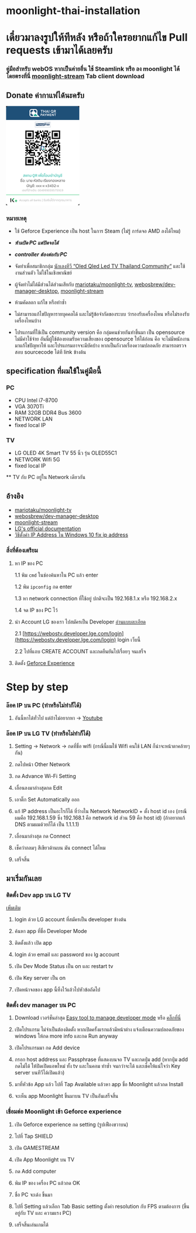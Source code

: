 # moonlight-thai-installation

# เดี๋ยวมาลงรูปให้ทีหลัง หรือถ้าใครอยากแก้ไข Pull requests เข้ามาได้เลยครับ

### คู่มือสำหรับ webOS หากเป็นค่ายอื่น ใช้ Steamlink หรือ ลง moonlight ได้โดยตรงที่นี่ [moonlight-stream](https://moonlight-stream.org/) Tab client download

## Donate ค่ากาแฟได้นะครับ
![Donate](https://github.com/hatsadin09/moonlight-thai-installation/blob/main/images/293365266_1234938590582300_2581968306561943988_n%20(1).jpg)

### หมายเหตุ
 - ใช้ Geforce Experience เป็น host ในการ Steam (ไม่รู้ การ์ดจอ AMD ลงได้ไหม)
 - ***ห้ามปิด PC แต่ปิดจอได้***
 - ***controller ต้องต่อกับ PC***
 
 - จัดทำเพื่อสมาชิกกลุ่ม [นักเลงทีวี “Oled Qled Led TV Thailand Community“](https://www.facebook.com/groups/747168688821081) และใช้งานส่วนตัว ไม่ใช้ในเชิงพาณิชย์
 - ผู้จัดทำไม่ได้มีส่วนได้ส่วนเสียกับ [mariotaku/moonlight-tv](https://github.com/mariotaku/moonlight-tv), [webosbrew/dev-manager-desktop](https://github.com/webosbrew/dev-manager-desktop), [moonlight-stream](https://moonlight-stream.org/)
 - ห้ามคัดลอก แก้ไข หรือทำซ้ำ
 - ไม่สามารถแก้ไขปัญหารายบุคคลได้ และไม่รู้ข้อจำกัดของระบบ ว่ารองรับเครื่องไหน หรือไม่รองรับเครื่องไหนบ้าง
 - โปรแกรมที่ใช้เป็น community version คือ กลุ่มคนช่วยกันทำขึ้นมา เป็น opensource ไม่มีค่าใช้จ่าย อันนี้ผู้ใช้ต้องยอมรับความเสี่ยงของ opensource ให้ได้ก่อน คือ จะไม่มีพนักงานมาแก้ไขปัญหาให้ และโปรแกรมอาจจะมีบัคบ้าง หากเป็นกังวลเรื่องความปลอดภัย สามารถตรวจสอบ sourcecode ได้ที link ข้างต้น


## specification ที่ผมใช้ในคู่มือนี้

### PC
 - CPU Intel i7-8700
 - VGA 3070Ti
 - RAM 32GB DDR4 Bus 3600
 - NETWORK LAN
 - fixed local IP

### TV
 - LG OLED 4K Smart TV 55 นิ้ว รุ่น OLED55C1
 - NETWORK Wifi 5G
 - fixed local IP
 
** TV กับ PC อยู่ใน Network เดียวกัน
 
 
 
## อ้างอิง
 - [mariotaku/moonlight-tv](https://github.com/mariotaku/moonlight-tv)
 - [webosbrew/dev-manager-desktop](https://github.com/webosbrew/dev-manager-desktop)
 - [moonlight-stream](https://moonlight-stream.org/)
 - [LG's official documentation](http://webostv.developer.lge.com/develop/app-test)
 - [วิธีตั้งค่า IP Address ใน Windows 10 fix ip address](https://www.youtube.com/watch?v=j2YjWZ3WAOk)



### สิ่งที่ต้องเตรียม
 1. หา IP ของ PC
 
    1.1 พิม `cmd` ในช่องค้นหาใน PC แล้ว enter
    
    1.2 พิม `ipconfig` กด enter
    
    1.3 หา network connection ที่ใช้อยู่ ปกติจะเป็น 192.168.1.x หรือ 192.168.2.x
    
    1.4 จด IP ของ PC ไว้
 
 2. นำ Account LG ของเรา ไปสมัครเป็น Developer [อ่านแบบละเอียด](https://webostv.developer.lge.com/develop/app-test/preparing-account/)
    
    2.1 [https://webostv.developer.lge.com/login](https://webostv.developer.lge.com/login) login เว็บนี้
    
    2.2 ไปที่แถบ CREATE ACCOUNT และกดยืนยันไปเรื่อยๆ จนเสร็จ

 3. ติดตั้ง [Geforce Experience](https://www.nvidia.com/en-us/geforce/geforce-experience/) 



# Step by step

### ล๊อค IP บน PC (ทำหรือไม่ทำก็ได้)

 1. อันนี้หาได้ทั่วไป แต่ถ้าไม่อยากหา -> [Youtube](https://www.youtube.com/watch?v=j2YjWZ3WAOk)

### ล๊อค IP บน LG TV (ทำหรือไม่ทำก็ได้)

 1. Setting -> Network -> กดที่ชื่อ wifi (กรณีนี้ผมใช้ Wifi คนใช้ LAN ก็น่าจะหน้าตาคล้ายๆกัน)
 
 2. กดไปหน้า Other Network
 
 3. กด Advance Wi-Fi Setting
 
 4. เลื่อนลงมาล่างสุดกด Edit
 
 5. เอาติ๊ก Set Automatically ออก
 
 6. แก้ IP address เป็นอะไรก็ได้ ที่ว่างใน Network NetworkID + ตั้ง host id เอง (กรณีผมคือ 192.168.1.59 ซึ่ง 192.168.1 คือ network id ส่วน 59 คือ host id) (ถ้าอยากแก้ DNS ตามผมด้วยก็ได้ เป็น 1.1.1.1)
 
 7. เลื่อนมาล่างสุด กด Connect
 
 8. เช็คว่ากลมๆ สีเขียวด้านบน มัน connect ได้ไหม
 
 9. เสร็จสิ้น

## มาเริ่มกันเลย

### ติดตั้ง Dev app บน LG TV

[เพิ่มเติม](https://webostv.developer.lge.com/develop/app-test/using-devmode-app/)

 1. login ด้วย LG account ที่สมัครเป็น developer ข้างต้น
 
 2. ค้นหา app ที่ชื่อ Developer Mode
 
 3. ติดตั้งแล้ว เปิด app

 4. login ด้วย email และ password ของ lg account
 
 5. เปิด Dev Mode Status เป็น on และ restart tv
 
 4. เปิด Key server เป็น on
 
 5. เปิดหน้าจอของ app นี้ทิ้งไว้แล้วไปหัวข้อถัดไป

### ติดตั้ง dev manager บน PC
 
 1. Download เวอร์ชั่นล่าสุด [Easy tool to manage developer mode](https://github.com/webosbrew/dev-manager-desktop/releases) หรือ [คลิ๊กที่นี่](https://github.com/webosbrew/dev-manager-desktop/releases/download/v1.8.2/webos-dev-manager.1.8.2.exe)
 
 2. เปิดโปรแกรม ไม่จำเป็นต้องติดตั้ง หากเปิดครั้งแรกแล้วมีหน้าต่าง แจ้งเตือนความปลอดภัยของ windows ให้กด more info และกด Run anyway
 
 3. เปิดโปรแกรมมา กด Add device
 
 4. กรอก host address และ Passphrase ที่แสดงบนจอ TV และกดปุ่ม add (หากปุ่ม add กดไม่ได้ ให้ปิดเปิดแอพใหม่ ทั้ง tv และในคอม ทำซ้ำ จนกว่าจะได้ และเช็คให้แน่ใจว่า Key server บนทีวีได้เปิดแล้ว)
 
 5. มาที่หัวข้อ App แล้ว ไปที่ Tap Available แล้วหา app ชื่อ Moonlight แล้วกด Install

 6. จะเห็น app Moonlight ขึ้นมาบน TV เป็นอันเสร็จสิ้น

### เชื่อมต่อ Moonlight เข้า Geforce experience
 
 1. เปิด Geforce experience กด setting (รูปเฟืองขวาบน)
 
 2. ไปที่ Tap SHIELD
 
 3. เปิด GAMESTREAM
 
 4. เปิด App Moonlight บน TV

 5. กด Add computer

 6. พิม IP ของ เครื่อง PC แล้วกด OK

 7. ชื่อ PC จะเด้ง ขึ้นมา

 8. ไปที่ Setting แล้วเลือก Tab Basic setting ตั้งค่า resolution กับ FPS ตามต้องการ (ขึ้นอยู่กับ TV และ ความแรง PC)

 9. เสร็จสิ้นเล่นเกมได้
